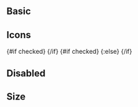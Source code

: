 <script>
  import { mdiCheck, mdiClose } from '@mdi/js';

  import AppBar from '$lib/components/AppBar.svelte';
  import Icon from '$lib/components/Icon.svelte';
  import Switch from '$lib/components/Switch.svelte';
  import Preview from '$lib/components/Preview.svelte';
</script>

## Basic

<Preview>
  <div class="grid gap-2">
    <Switch />
    <Switch checked />
  </div>
</Preview>

## Icons

<Preview>
  <div class="grid gap-2">
    <Switch let:checked>
      {#if checked}
        <Icon path={mdiCheck} class="text-blue-500" size=".8em" />
      {/if}
    </Switch>
    <Switch let:checked>
      {#if checked}
        <Icon path={mdiCheck} class="text-blue-500" size=".8em" />
      {:else}
        <Icon path={mdiClose} class="text-gray-400" size=".8em" />
      {/if}
    </Switch>
  </div>
</Preview>

## Disabled

<Preview>
  <div class="grid gap-2">
    <Switch disabled />
    <Switch disabled checked />
    <Switch disabled>
      <Icon path={mdiCheck} class="text-black/50" size=".8em" />
    </Switch>
  </div>
</Preview>

## Size

<Preview>
  <div class="grid gap-2">
    <Switch size="sm" />
    <Switch size="md" />
    <Switch size="lg" />
  </div>
</Preview>
